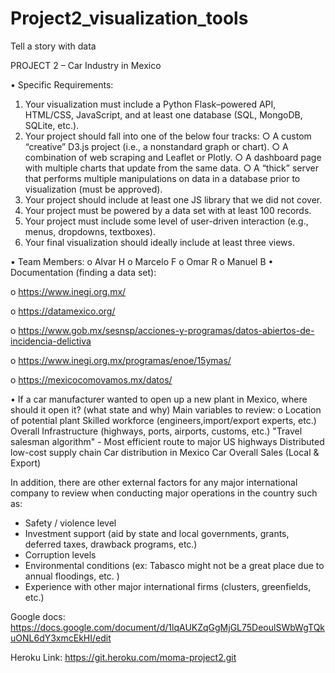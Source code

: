 # Project2_visualization_tools
Tell a story with data

PROJECT 2 – Car Industry in Mexico
 
•	Specific Requirements:
1. Your visualization must include a Python Flask–powered API, HTML/CSS, JavaScript, and at
least one database (SQL, MongoDB, SQLite, etc.).
2. Your project should fall into one of the below four tracks:
○ A custom “creative” D3.js project (i.e., a nonstandard graph or chart).
○ A combination of web scraping and Leaflet or Plotly.
○ A dashboard page with multiple charts that update from the same data.
○ A “thick” server that performs multiple manipulations on data in a database prior to
visualization (must be approved).
3. Your project should include at least one JS library that we did not cover.
4. Your project must be powered by a data set with at least 100 records.
5. Your project must include some level of user-driven interaction (e.g., menus, dropdowns,
textboxes).
6. Your final visualization should ideally include at least three views. 

•	Team Members: 
o	Alvar H
o	Marcelo F
o	Omar R
o	Manuel B
•       Documentation (finding a data set):

o	https://www.inegi.org.mx/

o	https://datamexico.org/

o	https://www.gob.mx/sesnsp/acciones-y-programas/datos-abiertos-de-incidencia-delictiva

o	https://www.inegi.org.mx/programas/enoe/15ymas/ 

o	https://mexicocomovamos.mx/datos/


• If a car manufacturer wanted to open up a new plant in Mexico, where should it open it? (what state and why)
Main variables to review:
o	Location of potential plant
Skilled workforce (engineers,import/export experts, etc.)
Overall Infrastructure (highways, ports, airports, customs, etc.)
"Travel salesman algorithm" - Most efficient route to major US highways
Distributed low-cost supply chain
Car distribution in Mexico
Car Overall Sales (Local & Export)

In addition, there are other external factors for any major international company to review when conducting major operations in the country such as:
- Safety / violence level
- Investment support (aid by state and local governments, grants, deferred taxes, drawback programs, etc.)
- Corruption levels
- Environmental conditions (ex: Tabasco might not be a great place due to annual floodings, etc. )
- Experience with other major international firms (clusters, greenfields, etc.)

Google docs: https://docs.google.com/document/d/1lqAUKZqGgMjGL75DeoulSWbWgTQkuONL6dY3xmcEkHI/edit

Heroku Link: https://git.heroku.com/moma-project2.git
